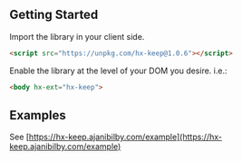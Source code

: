 ## Getting Started

Import the library in your client side.

```html
<script src="https://unpkg.com/hx-keep@1.0.6"></script>
```

Enable the library at the level of your DOM you desire. i.e.:
```html
<body hx-ext="hx-keep">
```


## Examples

See [https://hx-keep.ajanibilby.com/example](https://hx-keep.ajanibilby.com/example)